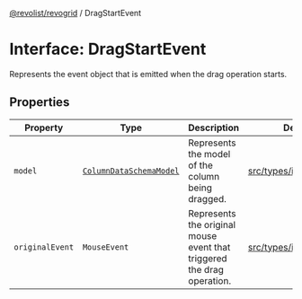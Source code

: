 [@revolist/revogrid](README.md) / DragStartEvent

# Interface: DragStartEvent

Represents the event object that is emitted when the drag operation starts.

## Properties

| Property | Type | Description | Defined in |
| ------ | ------ | ------ | ------ |
| `model` | [`ColumnDataSchemaModel`](TypeAlias.ColumnDataSchemaModel.md) | Represents the model of the column being dragged. | [src/types/interfaces.ts:669](https://github.com/revolist/revogrid/blob/2a9402fdf050fa45d175b041168181a63cd72777/src/types/interfaces.ts#L669) |
| `originalEvent` | `MouseEvent` | Represents the original mouse event that triggered the drag operation. | [src/types/interfaces.ts:664](https://github.com/revolist/revogrid/blob/2a9402fdf050fa45d175b041168181a63cd72777/src/types/interfaces.ts#L664) |
